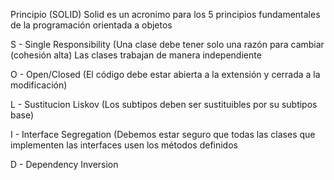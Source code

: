 
Principio (SOLID)
Solid es un acronimo para los 5 principios fundamentales de la programación orientada a objetos

S - Single Responsibility (Una clase debe tener solo una razón para cambiar (cohesión alta)
    Las clases trabajan de manera independiente
    
O - Open/Closed (El código debe estar abierta a la extensión y cerrada a la modificación)

L - Sustitucion Liskov (Los subtipos deben ser sustituibles por su subtipos base)

I - Interface Segregation (Debemos estar seguro que todas las clases que implementen las interfaces
    usen los métodos definidos
    
D - Dependency Inversion

